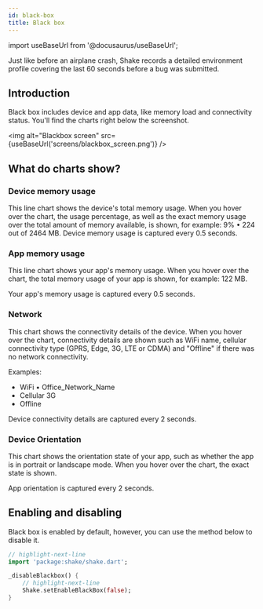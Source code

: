 ```yaml
---
id: black-box
title: Black box
---
```

import useBaseUrl from '@docusaurus/useBaseUrl';

Just like before an airplane crash, Shake records a detailed environment profile covering the last 60 seconds before a bug was submitted.

## Introduction
Black box includes device and app data, like memory load and connectivity status. You'll find the charts right below the screenshot.

<img
  alt="Blackbox screen"
  src={useBaseUrl('screens/blackbox_screen.png')}
/>

## What do charts show?
### Device memory usage
This line chart shows the device's total memory usage. When you hover over the chart, the usage percentage, as well as the exact memory usage over the total amount of memory available, is shown, for example: 9% • 224 out of 2464 MB.
Device memory usage is captured every 0.5 seconds.

### App memory usage
This line chart shows your app's memory usage. When you hover over the chart, the total memory usage of your app is shown, for example: 122 MB.

Your app's memory usage is captured every 0.5 seconds.

### Network
This chart shows the connectivity details of the device. When you hover over the chart, connectivity details are shown such as WiFi name, cellular connectivity type (GPRS, Edge, 3G, LTE or CDMA) and "Offline" if there was no network connectivity.

Examples:

* WiFi • Office_Network_Name
* Cellular 3G
* Offline

Device connectivity details are captured every 2 seconds.

### Device Orientation
This chart shows the orientation state of your app, such as whether the app is in portrait or landscape mode. When you hover over the chart, the exact state is shown.

App orientation is captured every 2 seconds.

## Enabling and disabling
Black box is enabled by default, however, you can use the method below to disable it.

```dart title="lib/main.dart"
// highlight-next-line
import 'package:shake/shake.dart';

_disableBlackbox() {
    // highlight-next-line
    Shake.setEnableBlackBox(false);
}
```
